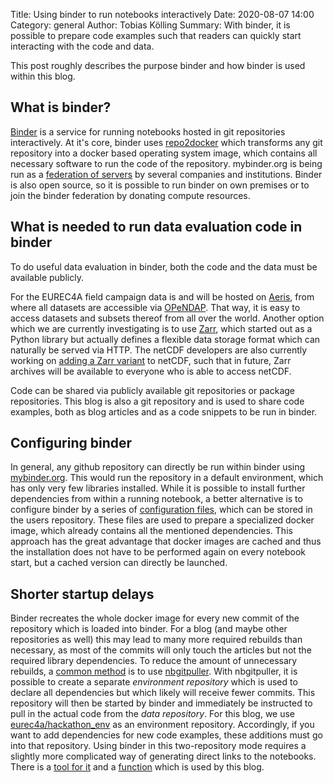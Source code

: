 Title: Using binder to run notebooks interactively
Date: 2020-08-07 14:00
Category: general
Author: Tobias Kölling
Summary: With binder, it is possible to prepare code examples such that readers can quickly start interacting with the code and data.

This post roughly describes the purpose binder and how binder is used within this blog.

## What is binder?

[Binder](https://mybinder.org) is a service for running notebooks hosted in git repositories interactively. At it's core, binder uses [repo2docker](https://repo2docker.readthedocs.io/) which transforms any git repository into a docker based operating system image, which contains all necessary software to run the code of the repository. mybinder.org is being run as a [federation of servers](https://binderhub.readthedocs.io/en/latest/federation/federation.html) by several companies and institutions. Binder is also open source, so it is possible to run binder on own premises or to join the binder federation by donating compute resources.

## What is needed to run data evaluation code in binder

To do useful data evaluation in binder, both the code and the data must be available publicly.

For the EUREC4A field campaign data is and will be hosted on [Aeris](https://eurec4a.aeris-data.fr/), from where all datasets are accessible via [OPeNDAP](https://www.opendap.org/). That way, it is easy to access datasets and subsets thereof from all over the world. Another option which we are currently investigating is to use [Zarr](https://zarr.readthedocs.io/), which started out as a Python library but actually defines a flexible data storage format which can naturally be served via HTTP. The netCDF developers are also currently working on [adding a Zarr variant](https://www.unidata.ucar.edu/blogs/developer/en/entry/overview-of-zarr-support-in) to netCDF, such that in future, Zarr archives will be available to everyone who is able to access netCDF.

Code can be shared via publicly available git repositories or package repositories. This blog is also a git repository and is used to share code examples, both as blog articles and as a code snippets to be run in binder.

## Configuring binder

In general, any github repository can directly be run within binder using [mybinder.org](https://mybinder.org/). This would run the repository in a default environment, which has only very few libraries installed. While it is possible to install further dependencies from within a running notebook, a better alternative is to configure binder by a series of [configuration files](https://repo2docker.readthedocs.io/en/latest/config_files.html), which can be stored in the users repository. These files are used to prepare a specialized docker image, which already contains all the mentioned dependencies. This approach has the great advantage that docker images are cached and thus the installation does not have to be performed again on every notebook start, but a cached version can directly be launched.

## Shorter startup delays

Binder recreates the whole docker image for every new commit of the repository which is loaded into binder. For a blog (and maybe other repositories as well) this may lead to many more required rebuilds than necessary, as most of the commits will only touch the articles but not the required library dependencies. To reduce the amount of unnecessary rebuilds, a [common method](https://discourse.jupyter.org/t/tip-speed-up-binder-launches-by-pulling-github-content-in-a-binder-link-with-nbgitpuller/922) is to use [nbgitpuller](https://github.com/jupyterhub/nbgitpuller). With nbgitpuller, it is possible to create a separate *environment repository* which is used to declare all dependencies but which likely will receive fewer commits. This repository will then be started by binder and immediately be instructed to pull in the actual code from the *data repository*. For this blog, we use [eurec4a/hackathon_env](https://github.com/eurec4a/hackathon_env) as an environment repository. Accordingly, if you want to add dependencies for new code examples, these additions must go into that repository. Using binder in this two-repository mode requires a slightly more complicated way of generating direct links to the notebooks. There is a [tool for it](http://nbgitpuller.link/?tab=binder) and a [function](https://github.com/eurec4a/hackathon2020_blog/blob/118571b75c2c743f056ba191d7330458ac61020b/pelicanconf.py#L60) which is used by this blog.
